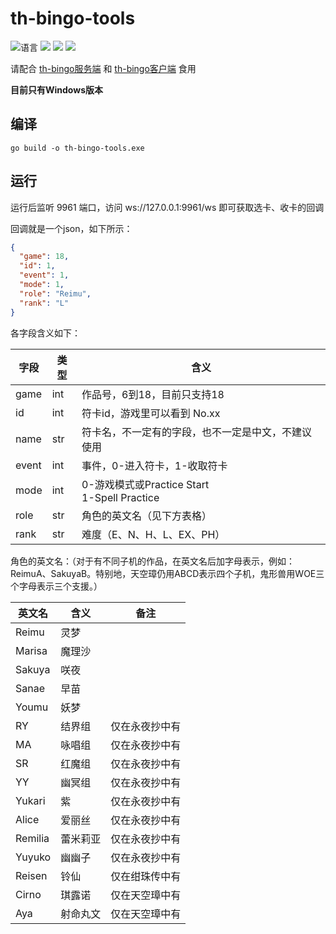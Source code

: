 # th-bingo-tools

![](https://img.shields.io/github/go-mod/go-version/CuteReimu/th-bingo-tools "语言")
[![](https://img.shields.io/github/actions/workflow/status/CuteReimu/th-bingo-tools/golangci-lint.yml?branch=master)](https://github.com/CuteReimu/th-bingo-tools/actions/workflows/golangci-lint.yml "代码分析")
[![](https://img.shields.io/github/contributors/CuteReimu/th-bingo-tools)](https://github.com/CuteReimu/th-bingo-tools/graphs/contributors "贡献者")
[![](https://img.shields.io/github/license/CuteReimu/th-bingo-tools)](https://github.com/CuteReimu/th-bingo-tools/blob/master/LICENSE "许可协议")

请配合 [th-bingo服务端](https://github.com/CuteReimu/th-bingo) 和 [th-bingo客户端](https://github.com/Death-alter/th-bingo) 食用

**目前只有Windows版本**

## 编译

```shell
go build -o th-bingo-tools.exe
```

## 运行

运行后监听 9961 端口，访问 ws://127.0.0.1:9961/ws 即可获取选卡、收卡的回调

回调就是一个json，如下所示：

```json
{
  "game": 18,
  "id": 1,
  "event": 1,
  "mode": 1,
  "role": "Reimu",
  "rank": "L"
}
```

各字段含义如下：

| 字段    | 类型  | 含义                                         |
|-------|-----|--------------------------------------------|
| game  | int | 作品号，6到18，目前只支持18                           |
| id    | int | 符卡id，游戏里可以看到 No.xx                         |
| name  | str | 符卡名，不一定有的字段，也不一定是中文，不建议使用                  |
| event | int | 事件，0-进入符卡，1-收取符卡                           |
| mode  | int | 0-游戏模式或Practice Start<br/>1-Spell Practice |
| role  | str | 角色的英文名（见下方表格）                              |
| rank  | str | 难度（E、N、H、L、EX、PH）                          | 

角色的英文名：（对于有不同子机的作品，在英文名后加字母表示，例如：ReimuA、SakuyaB。特别地，天空璋仍用ABCD表示四个子机，鬼形兽用WOE三个字母表示三个支援。）

| 英文名     | 含义   | 备注      |
|---------|------|---------|
| Reimu   | 灵梦   |         |
| Marisa  | 魔理沙  |         |
| Sakuya  | 咲夜   |         |
| Sanae   | 早苗   |         |
| Youmu   | 妖梦   |         |
| RY      | 结界组  | 仅在永夜抄中有 |
| MA      | 咏唱组  | 仅在永夜抄中有 |
| SR      | 红魔组  | 仅在永夜抄中有 |
| YY      | 幽冥组  | 仅在永夜抄中有 |
| Yukari  | 紫    | 仅在永夜抄中有 |
| Alice   | 爱丽丝  | 仅在永夜抄中有 |
| Remilia | 蕾米莉亚 | 仅在永夜抄中有 |
| Yuyuko  | 幽幽子  | 仅在永夜抄中有 |
| Reisen  | 铃仙   | 仅在绀珠传中有 |
| Cirno   | 琪露诺  | 仅在天空璋中有 |
| Aya     | 射命丸文 | 仅在天空璋中有 |
